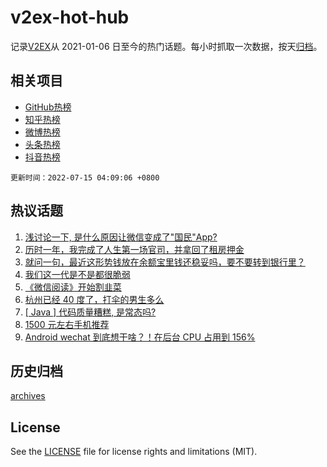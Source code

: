 # v2ex-hot-hub

 记录[V2EX](https://www.v2ex.com/)从 2021-01-06 日至今的热门话题。每小时抓取一次数据，按天[归档](archives)。
 
 ## 相关项目

- [GitHub热榜](https://github.com/lonnyzhang423/github-hot-hub)
- [知乎热榜](https://github.com/lonnyzhang423/zhihu-hot-hub)
- [微博热榜](https://github.com/lonnyzhang423/weibo-hot-hub)
- [头条热榜](https://github.com/lonnyzhang423/toutiao-hot-hub)
- [抖音热榜](https://github.com/lonnyzhang423/douyin-hot-hub)


 `更新时间：2022-07-15 04:09:06 +0800`

## 热议话题

1. [浅讨论一下, 是什么原因让微信变成了"国民"App?](https://www.v2ex.com/t/866038)
1. [历时一年，我完成了人生第一场官司，并拿回了租房押金](https://www.v2ex.com/t/866067)
1. [就问一句，最近这形势钱放在余额宝里钱还稳妥吗，要不要转到银行里？](https://www.v2ex.com/t/866033)
1. [我们这一代是不是都很脆弱](https://www.v2ex.com/t/866031)
1. [《微信阅读》开始割韭菜](https://www.v2ex.com/t/866154)
1. [杭州已经 40 度了，打伞的男生多么](https://www.v2ex.com/t/866138)
1. [[ Java ] 代码质量糟糕, 是常态吗?](https://www.v2ex.com/t/866060)
1. [1500 元左右手机推荐](https://www.v2ex.com/t/866026)
1. [Android wechat 到底想干啥？！在后台 CPU 占用到 156%](https://www.v2ex.com/t/866015)

## 历史归档

[archives](archives)

## License

See the [LICENSE](LICENSE) file for license rights and limitations (MIT).
